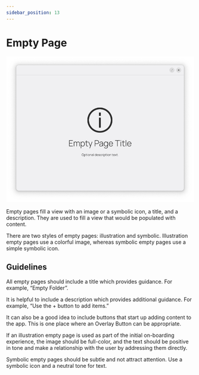 ```yaml
---
sidebar_position: 13
---
```


# Empty Page

![](/assets/empty_page.png)

Empty pages fill a view with an image or a symbolic icon, a title, and a description. They are used to fill a view that would be populated with content.

There are two styles of empty pages: illustration and symbolic. Illustration empty pages use a colorful image, whereas symbolic empty pages use a simple symbolic icon.

## Guidelines

All empty pages should include a title which provides guidance. For example, “Empty Folder”.

It is helpful to include a description which provides additional guidance. For example, “Use the + button to add items.”

It can also be a good idea to include buttons that start up adding content to the app. This is one place where an Overlay Button can be appropriate.

If an illustration empty page is used as part of the initial on-boarding experience, the image should be full-color, and the text should be positive in tone and make a relationship with the user by addressing them directly.

Symbolic empty pages should be subtle and not attract attention. Use a symbolic icon and a neutral tone for text.
